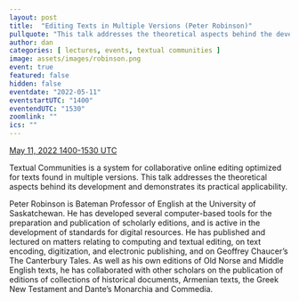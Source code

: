 ```yaml
---
layout: post
title:  "Editing Texts in Multiple Versions (Peter Robinson)"
pullquote: "This talk addresses the theoretical aspects behind the development of textual communities and demonstrates its practical applicability."
author: dan
categories: [ lectures, events, textual communities ]
image: assets/images/robinson.png
event: true
featured: false
hidden: false
eventdate: "2022-05-11"
eventstartUTC: "1400"
eventendUTC: "1530"
zoomlink: ""
ics: ""
---
```


[May 11, 2022 1400-1530 UTC](https://www.timeanddate.com/worldclock/meetingdetails.html?year=2022&month=5&day=11&hour=14&min=0&sec=0&p1=137&p2=75&p3=179&p4=136&p5=195&p6=53&p7=771&p8=196&p9=240&p10=264)

Textual Communities is a system for collaborative online editing optimized for texts found in multiple versions. This talk addresses the theoretical aspects behind its development and demonstrates its practical applicability.

Peter Robinson is Bateman Professor of English at the University of Saskatchewan. He has developed several computer-based tools for the preparation and publication of scholarly editions, and is active in the development of standards for digital resources. He has published and lectured on matters relating to computing and textual editing, on text encoding, digitization, and electronic publishing, and on Geoffrey Chaucer’s The Canterbury Tales. As well as his own editions of Old Norse and Middle English texts, he has collaborated with other scholars on the publication of editions of collections of historical documents, Armenian texts, the Greek New Testament and Dante’s Monarchia and Commedia.